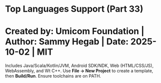 # Top Languages Support (Part 33)
# Created by: Umicom Foundation | Author: Sammy Hegab | Date: 2025-10-02 | MIT

Includes Java/Scala/Kotlin/JVM, Android SDK/NDK, Web (HTML/CSS/JS), WebAssembly, and Wt C++.
Use **File → New Project** to create a template, then **Build/Run**. Ensure toolchains are on PATH.
